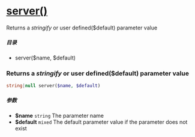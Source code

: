 [server()](http://twinh.github.com/widget/api/server)
=====================================================

Returns a *stringify* or user defined($default) parameter value

##### 目录
* server($name, $default)

### Returns a *stringify* or user defined($default) parameter value
```php
string|null server($name, $default)
```

##### 参数
* **$name** `string` The parameter name
* **$default** `mixed` The default parameter value if the parameter does not exist

